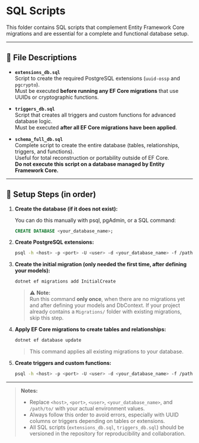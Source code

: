 # SQL Scripts

This folder contains SQL scripts that complement Entity Framework Core migrations and are essential for a complete and functional database setup.

---

## 📄 File Descriptions

- **`extensions_db.sql`**  
  Script to create the required PostgreSQL extensions (`uuid-ossp` and `pgcrypto`).  
  Must be executed **before running any EF Core migrations** that use UUIDs or cryptographic functions.

- **`triggers_db.sql`**  
  Script that creates all triggers and custom functions for advanced database logic.  
  Must be executed **after all EF Core migrations have been applied**.

- **`schema_full_db.sql`**  
  Complete script to create the entire database (tables, relationships, triggers, and functions).  
  Useful for total reconstruction or portability outside of EF Core.  
  **Do not execute this script on a database managed by Entity Framework Core.**

---

## 🚦 **Setup Steps (in order)**

1. **Create the database (if it does not exist):**

    You can do this manually with psql, pgAdmin, or a SQL command:

    ```sql
    CREATE DATABASE <your_database_name>;
    ```

2. **Create PostgreSQL extensions:**

    ```bash
    psql -h <host> -p <port> -U <user> -d <your_database_name> -f /path/to/extensions_db.sql
    ```

3. **Create the initial migration (only needed the first time, after defining your models):**

    ```bash
    dotnet ef migrations add InitialCreate
    ```

    > ⚠️ **Note:**  
    > Run this command **only once**, when there are no migrations yet and after defining your models and DbContext.
    > If your project already contains a `Migrations/` folder with existing migrations, skip this step.

4. **Apply EF Core migrations to create tables and relationships:**

    ```bash
    dotnet ef database update
    ```

    > This command applies all existing migrations to your database.

5. **Create triggers and custom functions:**

    ```bash
    psql -h <host> -p <port> -U <user> -d <your_database_name> -f /path/to/triggers_db.sql
    ```

---

> **Notes:**  
> - Replace `<host>`, `<port>`, `<user>`, `<your_database_name>`, and `/path/to/` with your actual environment values.
> - Always follow this order to avoid errors, especially with UUID columns or triggers depending on tables or extensions.
> - All SQL scripts (`extensions_db.sql`, `triggers_db.sql`) should be versioned in the repository for reproducibility and collaboration.




